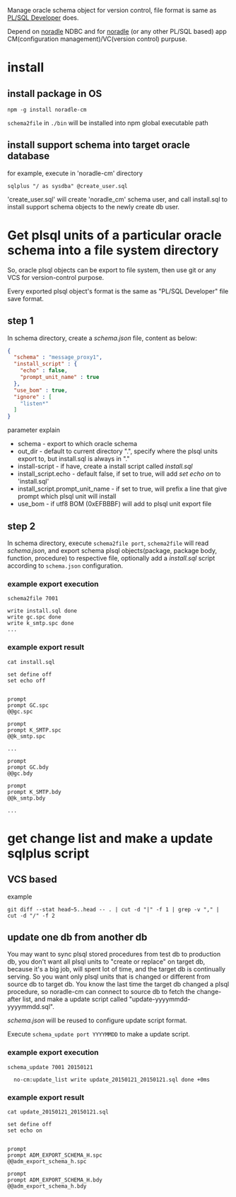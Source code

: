   Manage oracle schema object for version control,
file format is same as [PL/SQL Developer](http://www.allroundautomations.com/plsqldev.html) does.

  Depend on [noradle](https://github.com/kaven276/noradle) NDBC
and for [noradle](https://github.com/kaven276/noradle)
(or any other PL/SQL based)
app CM(configuration management)/VC(version control) purpuse.

# install

## install package in OS

`npm -g install noradle-cm`

`schema2file` in `./bin` will be installed into npm global executable path

## install support schema into target oracle database

for example, execute in 'noradle-cm' directory

`sqlplus "/ as sysdba" @create_user.sql`

'create_user.sql' will create 'noradle_cm' schema user,
and call install.sql to install support schema objects to the newly create db user.


# Get plsql units of a particular oracle schema into a file system directory

  So, oracle plsql objects can be export to file system, then use git or any VCS for version-control purpose.

  Every exported plsql object's format is the same as "PL/SQL Developer" file save format.

## step 1
  In schema directory, create a *schema.json* file, content as below:

```JSON
{
  "schema" : "message_proxy1",
  "install_script" : {
    "echo" : false,
    "prompt_unit_name" : true
  },
  "use_bom" : true,
  "ignore" : [
    "listen*"
  ]
}
```

parameter explain

* schema - export to which oracle schema
* out_dir - default to current directory ".", specify where the plsql units export to, but install.sql is always in "."
* install-script - if have, create a install script called *install.sql*
* install_script.echo - default false, if set to true, will add *set echo on* to 'install.sql'
* install_script.prompt_unit_name - if set to true, will prefix a line that give prompt which plsql unit will install
* use_bom - if utf8 BOM (0xEFBBBF) will add to plsql unit export file

## step 2

  In schema directory, execute `schema2file port`, `schema2file` will read *schema.json*,
and export schema plsql objects(package, package body, function, procedure) to respective file,
optionally add a *install.sql* script according to `schema.json` configuration.


### example export execution

```shell
schema2file 7001

write install.sql done
write gc.spc done
write k_smtp.spc done
...

```

### example export result

```shell
cat install.sql

set define off
set echo off


prompt
prompt GC.spc
@@gc.spc

prompt
prompt K_SMTP.spc
@@k_smtp.spc

...

prompt
prompt GC.bdy
@@gc.bdy

prompt
prompt K_SMTP.bdy
@@k_smtp.bdy

...

```


# get change list and make a update sqlplus script

## VCS based

example

```shell
git diff --stat head~5..head -- . | cut -d "|" -f 1 | grep -v "," | cut -d "/" -f 2
```

## update one db from another db

  You may want to sync plsql stored procedures from test db to production db,
you don't want all plsql units to "create or replace" on target db,
because it's a big job, will spent lot of time, and the target db is continually serving.
So you want only plsql units that is changed or different from source db to target db.
You know the last time the target db changed a plsql procedure,
so noradle-cm can connect to source db to fetch the change-after list,
and make a update script called "update-yyyymmdd-yyyymmdd.sql".

  *schema.json* will be reused to configure update script format.

  Execute `schema_update port YYYYMMDD` to make a update script.

### example export execution

```shell
schema_update 7001 20150121

  no-cm:update_list write update_20150121_20150121.sql done +0ms
```

### example export result

```shell
cat update_20150121_20150121.sql

set define off
set echo on


prompt
prompt ADM_EXPORT_SCHEMA_H.spc
@@adm_export_schema_h.spc

prompt
prompt ADM_EXPORT_SCHEMA_H.bdy
@@adm_export_schema_h.bdy

```
